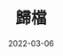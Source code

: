 ---
title: "歸檔"
date: 2022-03-06
layout: "archives"
slug: "archives"
menu:
    main:
        weight: 2
        params: 
            icon: archives
---